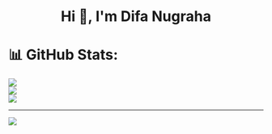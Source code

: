 <h1 align="center">Hi 👋, I'm Difa Nugraha</h1>

# 📊 GitHub Stats:
![](https://github-readme-stats.vercel.app/api?username=DifaaNug&theme=dark&hide_border=false&include_all_commits=false&count_private=false)<br/>
![](https://nirzak-streak-stats.vercel.app/?user=DifaaNug&theme=dark&hide_border=false)<br/>
![](https://github-readme-stats.vercel.app/api/top-langs/?username=DifaaNug&theme=dark&hide_border=false&include_all_commits=false&count_private=false&layout=compact)

---
[![](https://visitcount.itsvg.in/api?id=DifaaNug&icon=0&color=0)](https://visitcount.itsvg.in)

<!-- Proudly created with GPRM ( https://gprm.itsvg.in ) -->
